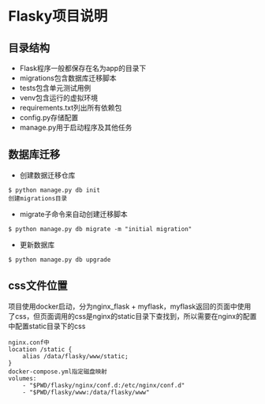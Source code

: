 # Flasky项目说明

## 目录结构
- Flask程序一般都保存在名为app的目录下
- migrations包含数据库迁移脚本
- tests包含单元测试用例
- venv包含运行的虚拟环境
- requirements.txt列出所有依赖包
- config.py存储配置
- manage.py用于启动程序及其他任务


## 数据库迁移
- 创建数据迁移仓库
```
$ python manage.py db init
创建migrations目录
```
- migrate子命令来自动创建迁移脚本
```
$ python manage.py db migrate -m "initial migration"
```
- 更新数据库
```
$ python manage.py db upgrade
```

## css文件位置
项目使用docker启动，分为nginx_flask + myflask，myflask返回的页面中使用了css，但页面调用的css是nginx的static目录下查找到，所以需要在nginx的配置中配置static目录下的css
```
nginx.conf中
location /static {
    alias /data/flasky/www/static;
}
docker-compose.yml指定磁盘映射
volumes:
    - "$PWD/flasky/nginx/conf.d:/etc/nginx/conf.d"
    - "$PWD/flasky/www:/data/flasky/www"
```